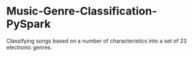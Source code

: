 # Music-Genre-Classification-PySpark
Classifying songs based on a number of characteristics into a set of 23 electronic genres.
